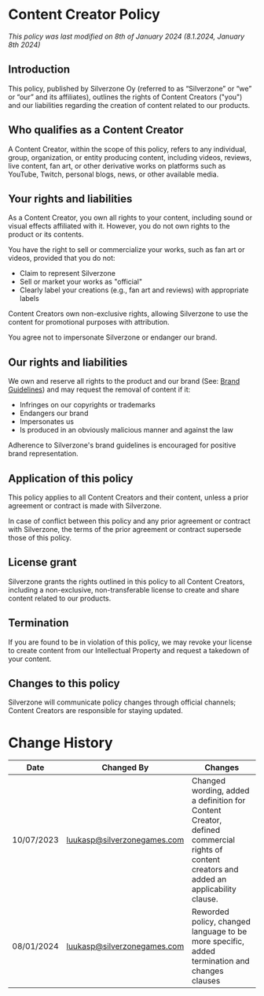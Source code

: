 # Content Creator Policy

*This policy was last modified on 8th of January 2024 (8.1.2024, January 8th 2024)*

## Introduction

This policy, published by Silverzone Oy (referred to as “Silverzone” or “we” or “our” and its affiliates), outlines the rights of Content Creators ("you") and our liabilities regarding the creation of content related to our products.

## Who qualifies as a Content Creator

A Content Creator, within the scope of this policy, refers to any individual, group, organization, or entity producing content, including videos, reviews, live content, fan art, or other derivative works on platforms such as YouTube, Twitch, personal blogs, news, or other available media.

## Your rights and liabilities

As a Content Creator, you own all rights to your content, including sound or visual effects affiliated with it. However, you do not own rights to the product or its contents.

You have the right to sell or commercialize your works, such as fan art or videos, provided that you do not:
- Claim to represent Silverzone
- Sell or market your works as "official"
- Clearly label your creations (e.g., fan art and reviews) with appropriate labels

Content Creators own non-exclusive rights, allowing Silverzone to use the content for promotional purposes with attribution.

You agree not to impersonate Silverzone or endanger our brand.

## Our rights and liabilities

We own and reserve all rights to the product and our brand (See: [Brand Guidelines](link-to-brand-guidelines)) and may request the removal of content if it:
- Infringes on our copyrights or trademarks
- Endangers our brand
- Impersonates us
- Is produced in an obviously malicious manner and against the law

Adherence to Silverzone's brand guidelines is encouraged for positive brand representation.

## Application of this policy

This policy applies to all Content Creators and their content, unless a prior agreement or contract is made with Silverzone.

In case of conflict between this policy and any prior agreement or contract with Silverzone, the terms of the prior agreement or contract supersede those of this policy.

## License grant

Silverzone grants the rights outlined in this policy to all Content Creators, including a non-exclusive, non-transferable license to create and share content related to our products.

## Termination

If you are found to be in violation of this policy, we may revoke your license to create content from our Intellectual Property and request a takedown of your content.

## Changes to this policy

Silverzone will communicate policy changes through official channels; Content Creators are responsible for staying updated.

# Change History
| Date | Changed By | Changes |
|------|------------|---------|
| 10/07/2023 | luukasp@silverzonegames.com | Changed wording, added a definition for Content Creator, <br/> defined commercial rights of content creators and added an applicability clause. |
| 08/01/2024 | luukasp@silverzonegames.com | Reworded policy, changed language to be more specific, added termination and changes clauses |
